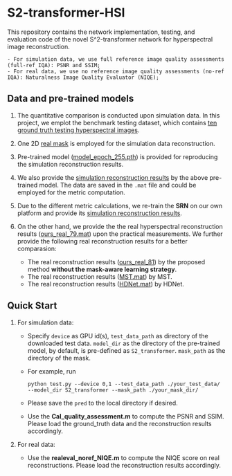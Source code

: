 # S2-transformer-HSI

This repository contains the network implementation, testing, and evaluation code of the novel S^2-transformer network for hyperspectral image reconstruction. 

	- For simulation data, we use full reference image quality assessments (full-ref IQA): PSNR and SSIM;
	- For real data, we use no reference image quality assessments (no-ref IQA): Naturalness Image Quality Evaluator (NIQE);

## Data and pre-trained models

1. The quantitative comparison is conducted upon simulation data. In this project, we emplot the benchmark testing dataset, which contains [ten ground truth testing hyperspectral images](https://ufile.io/eafy9n2a).  

2. One 2D [real mask](https://ufile.io/2zbztqxm) is employed for the simulation data reconstruction. 

3. Pre-trained model ([model_epoch_255.pth](https://ufile.io/bmxw9qdn)) is provided for reproducing the simulation reconstruction results. 

4. We also provide the [simulation reconstruction results](https://ufile.io/eznqmlx9) by the above pre-trained model. The data are saved in the `.mat` file and could be employed for the metric computation. 

5. Due to the different metric calculations, we re-train the **SRN** on our own platform and provide its [simulation reconstruction results](https://ufile.io/04v37akk).

6. On the other hand, we provide the the real hyperspectral reconstruction results ([ours_real_79.mat](https://ufile.io/i2vpftyc)) upon the practical measurements. We further provide the following real reconstruction results for a better comparasion:
	
	- The real reconstruction results ([ours_real_81](https://ufile.io/z2ivtbh8)) by the proposed method **without the mask-aware learning strategy**.
	- The real reconstruction results ([MST.mat](https://ufile.io/ybwhb4ig)) by MST.
	- The real reconstruction results ([HDNet.mat](https://ufile.io/6fyxhlsq)) by HDNet. 


## Quick Start

1. For simulation data: 

	- Specify `device` as GPU id(s), `test_data_path` as directory of the downloaded test data. `model_dir` as the directory of the pre-trained model, by default, is pre-defined as `S2_transformer`. `mask_path` as the directory of the mask. 
	
	- For example, run 
	
		`python test.py --device 0,1 --test_data_path ./your_test_data/ --model_dir S2_transformer --mask_path ./your_mask_dir/ ` 
	
	- Please save the `pred` to the local directory if desired. 

	- Use the **Cal_quality_assessment.m** to compute the PSNR and SSIM. Please load the ground_truth data and the reconstruction results accordingly. 
	
2. For real data: 

	- Use the **realeval_noref_NIQE.m** to compute the NIQE score on real reconstructions. Please load the reconstruction results accordingly. 

